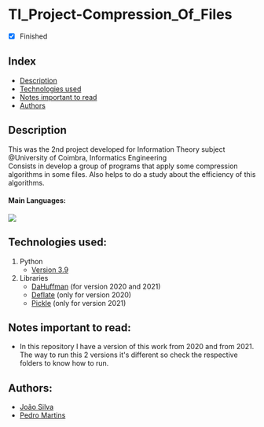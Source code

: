 # TI_Project-Compression_Of_Files

- [x] Finished

## Index
- [Description](#description)
- [Technologies used](#technologies-used)
- [Notes important to read](#notes-important-to-read)
- [Authors](#authors)

## Description
This was the 2nd project developed for Information Theory subject @University of Coimbra, Informatics Engineering <br>
Consists in develop a group of programs that apply some compression algorithms in some files. Also helps to do a study about the efficiency of this algorithms.

#### Main Languages:
![](https://img.shields.io/badge/Python-333333?style=flat&logo=python&logoColor=4F74DA)

## Technologies used:
1. Python
    - [Version 3.9](https://www.python.org/downloads/release/python-390/)
2. Libraries
    - [DaHuffman](https://pypi.org/project/dahuffman/) (for version 2020 and 2021)
    - [Deflate](https://pypi.org/project/deflate/) (only for version 2020)
    - [Pickle](https://docs.python.org/3/library/pickle.html#module-pickle) (only for version 2021)


## Notes important to read:
   - In this repository I have a version of this work from 2020 and from 2021. The way to run this 2 versions it's different so check the respective folders to know how to run.

## Authors:
- [João Silva](https://github.com/ikikara)
- [Pedro Martins](https://github.com/PedroMartinsUC)
